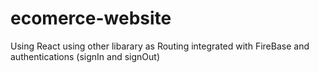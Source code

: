 # ecomerce-website

Using React 
using other libarary as Routing 
integrated with FireBase and authentications (signIn and signOut)
